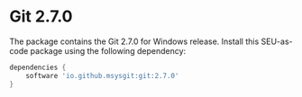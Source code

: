 # Git 2.7.0

The package contains the Git 2.7.0 for Windows release. Install this SEU-as-code
package using the following dependency:
```groovy
dependencies {
	software 'io.github.msysgit:git:2.7.0'
}
```
